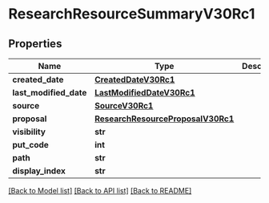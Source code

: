 # ResearchResourceSummaryV30Rc1

## Properties
Name | Type | Description | Notes
------------ | ------------- | ------------- | -------------
**created_date** | [**CreatedDateV30Rc1**](CreatedDateV30Rc1.md) |  | [optional] 
**last_modified_date** | [**LastModifiedDateV30Rc1**](LastModifiedDateV30Rc1.md) |  | [optional] 
**source** | [**SourceV30Rc1**](SourceV30Rc1.md) |  | [optional] 
**proposal** | [**ResearchResourceProposalV30Rc1**](ResearchResourceProposalV30Rc1.md) |  | [optional] 
**visibility** | **str** |  | [optional] 
**put_code** | **int** |  | [optional] 
**path** | **str** |  | [optional] 
**display_index** | **str** |  | [optional] 

[[Back to Model list]](../README.md#documentation-for-models) [[Back to API list]](../README.md#documentation-for-api-endpoints) [[Back to README]](../README.md)

